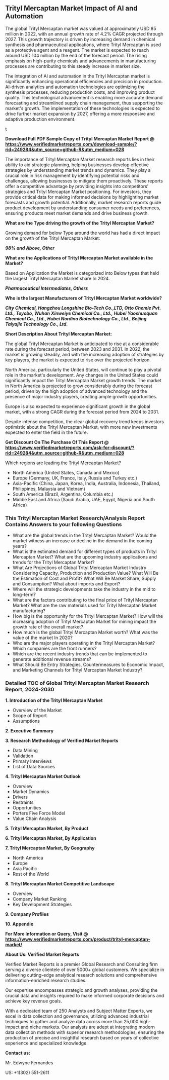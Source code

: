 <h2>Trityl Mercaptan Market Impact of AI and Automation</h2><p>The global Trityl Mercaptan market was valued at approximately USD 85 million in 2022, with an annual growth rate of 4.2% CAGR projected through 2027. This growth trajectory is driven by increasing demand in chemical synthesis and pharmaceutical applications, where Trityl Mercaptan is used as a protective agent and a reagent. The market is expected to reach around USD 104 million by the end of the forecast period. The rising emphasis on high-purity chemicals and advancements in manufacturing processes are contributing to this steady increase in market size.</p><p>The integration of AI and automation in the Trityl Mercaptan market is significantly enhancing operational efficiencies and precision in production. AI-driven analytics and automation technologies are optimizing the synthesis processes, reducing production costs, and improving product quality. This technological advancement is enabling more accurate demand forecasting and streamlined supply chain management, thus supporting the market's growth. The implementation of these technologies is expected to drive further market expansion by 2027, offering a more responsive and adaptive production environment.</p>t</p><p id="" class=""><strong>Download Full PDF Sample Copy of Trityl Mercaptan Market Report @ <a href="https://www.verifiedmarketreports.com/download-sample/?rid=249284&utm_source=github-R&utm_medium=028" target="_blank">https://www.verifiedmarketreports.com/download-sample/?rid=249284&utm_source=github-R&utm_medium=028</a></strong></p><p>The importance of&nbsp;Trityl Mercaptan Market research reports lies in their ability to aid strategic planning, helping businesses develop effective strategies by understanding market trends and dynamics. They play a crucial role in risk management by identifying potential risks and challenges, allowing businesses to mitigate them proactively. These reports offer a competitive advantage by providing insights into competitors' strategies and Trityl Mercaptan Market positioning. For investors, they provide critical data for making informed decisions by highlighting market forecasts and growth potential. Additionally, market research reports guide product development by understanding consumer needs and preferences, ensuring products meet market demands and drive business growth.</p><p><strong>What are the&nbsp;Type driving the growth of the Trityl Mercaptan Market?</strong></p><p id="" class="">Growing demand for below Type around the world has had a direct impact on the growth of the Trityl Mercaptan Market:</p><em><strong>98% and Above, Other</strong></em></p><strong>What are the&nbsp;Applications&nbsp;of Trityl Mercaptan Market available in the Market?</strong></p><p id="" class="">Based on Application the Market is categorized into Below types that held the largest Trityl Mercaptan Market share In 2024.</p><em><strong>Pharmaceutical Intermediates, Others</strong></em></p><strong>Who is the largest Manufacturers of Trityl Mercaptan Market worldwide?</strong></p><p><em><strong>City Chemical, Hangzhou Longshine Bio-Tech Co.,LTD, Otto Chemie Pvt. Ltd., Toyobo, Wuhan Xinweiye Chemical Co., Ltd., Hubei Yaoshuoquan Chemical Co., Ltd., Hubei Nordina Biotechnology Co., Ltd., Beijing Taiyajie Technology Co., Ltd.</strong></em></p><p id="" class=""><strong>Short Description About Trityl Mercaptan Market:</strong></p><p>The global Trityl Mercaptan Market is anticipated to rise at a considerable rate during the forecast period, between 2023 and 2031. In 2022, the market is growing steadily, and with the increasing adoption of strategies by key players, the market is expected to rise over the projected horizon.</p><p>North America, particularly the United States, will continue to play a pivotal role in the market's development. Any changes in the United States could significantly impact the Trityl Mercaptan Market growth trends. The market in North America is projected to grow considerably during the forecast period, driven by the high adoption of advanced technology and the presence of major industry players, creating ample growth opportunities.</p><p>Europe is also expected to experience significant growth in the global market, with a strong CAGR during the forecast period from 2024 to 2031.</p><p>Despite intense competition, the clear global recovery trend keeps investors optimistic about the Trityl Mercaptan Market, with more new investments expected to enter the field in the future.</p><p id="" class=""><strong>Get Discount On The Purchase Of This Report @ <a href="https://www.verifiedmarketreports.com/ask-for-discount/?rid=249284&utm_source=github-R&utm_medium=028" target="_blank">https://www.verifiedmarketreports.com/ask-for-discount/?rid=249284&utm_source=github-R&utm_medium=028</a></strong></p>Which regions are leading the Trityl Mercaptan Market?</p><ul><li>North America (United States, Canada and Mexico)</li><li>Europe (Germany, UK, France, Italy, Russia and Turkey etc.)</li><li>Asia-Pacific (China, Japan, Korea, India, Australia, Indonesia, Thailand, Philippines, Malaysia and Vietnam)</li><li>South America (Brazil, Argentina, Columbia etc.)</li><li>Middle East and Africa (Saudi Arabia, UAE, Egypt, Nigeria and South Africa)</li></ul><h3 id="" class="">This Trityl Mercaptan Market Research/Analysis Report Contains Answers to your following Questions</h3><ul><li>What are the global trends in the Trityl Mercaptan Market? Would the market witness an increase or decline in the demand in the coming years?</li><li>What is the estimated demand for different types of products in Trityl Mercaptan Market? What are the upcoming industry applications and trends for the Trityl Mercaptan Market?</li><li>What Are Projections of Global Trityl Mercaptan Market Industry Considering Capacity, Production and Production Value? What Will Be the Estimation of Cost and Profit? What Will Be Market Share, Supply and Consumption? What about imports and Export?</li><li>Where will the strategic developments take the industry in the mid to long-term?</li><li>What are the factors contributing to the final price of Trityl Mercaptan Market? What are the raw materials used for Trityl Mercaptan Market manufacturing?</li><li>How big is the opportunity for the Trityl Mercaptan Market? How will the increasing adoption of Trityl Mercaptan Market for mining impact the growth rate of the overall market?</li><li>How much is the global Trityl Mercaptan Market worth? What was the value of the market In 2020?</li><li>Who are the major players operating in the Trityl Mercaptan Market? Which companies are the front runners?</li><li>Which are the recent industry trends that can be implemented to generate additional revenue streams?</li><li>What Should Be Entry Strategies, Countermeasures to Economic Impact, and Marketing Channels for Trityl Mercaptan Market Industry?</li></ul><h3 id="" class="">Detailed TOC of Global Trityl Mercaptan Market Research Report, 2024-2030</h3><p id="" class=""><strong>1. Introduction of the Trityl Mercaptan Market</strong></p><ul><li>Overview of the Market</li><li>Scope of Report</li><li>Assumptions</li></ul><p id="" class=""><strong>2. Executive Summary</strong></p><p id="" class=""><strong>3. Research Methodology of Verified Market Reports</strong></p><ul><li>Data Mining</li><li>Validation</li><li>Primary Interviews</li><li>List of Data Sources</li></ul><p id="" class=""><strong>4. Trityl Mercaptan Market Outlook</strong></p><ul><li>Overview</li><li>Market Dynamics</li><li>Drivers</li><li>Restraints</li><li>Opportunities</li><li>Porters Five Force Model</li><li>Value Chain Analysis</li></ul><p id="" class=""><strong>5. Trityl Mercaptan Market, By Product</strong></p><p id="" class=""><strong>6. Trityl Mercaptan Market, By Application</strong></p><p id="" class=""><strong>7. Trityl Mercaptan Market, By Geography</strong></p><ul><li>North America</li><li>Europe</li><li>Asia Pacific</li><li>Rest of the World</li></ul><p id="" class=""><strong>8. Trityl Mercaptan Market Competitive Landscape</strong></p><ul><li>Overview</li><li>Company Market Ranking</li><li>Key Development Strategies</li></ul><p id="" class=""><strong>9. Company Profiles</strong></p><p id="" class=""><strong>10. Appendix</strong></p><p id="" class=""><strong>For More Information or Query, Visit @ <a href="https://www.verifiedmarketreports.com/product/trityl-mercaptan-market/" target="_blank">https://www.verifiedmarketreports.com/product/trityl-mercaptan-market/</a></strong></p><p id="" class=""><strong>About Us: Verified Market Reports</strong></p><p id="" class="">Verified Market Reports is a premier Global Research and Consulting firm serving a diverse clientele of over 5000+ global customers. We specialize in delivering cutting-edge analytical research solutions and comprehensive information-enriched research studies.</p><p id="" class="">Our expertise encompasses strategic and growth analyses, providing the crucial data and insights required to make informed corporate decisions and achieve key revenue goals.</p><p id="" class="">With a dedicated team of 250 Analysts and Subject Matter Experts, we excel in data collection and governance, utilizing advanced industrial techniques to gather and analyze data across more than 25,000 high-impact and niche markets. Our analysts are adept at integrating modern data collection methods with superior research methodologies, ensuring the production of precise and insightful research based on years of collective experience and specialized knowledge.</p><p id="" class=""><strong>Contact us:</strong></p><p id="" class="">Mr. Edwyne Fernandes</p><p id="" class="">US: +1(302) 551-2611</p>